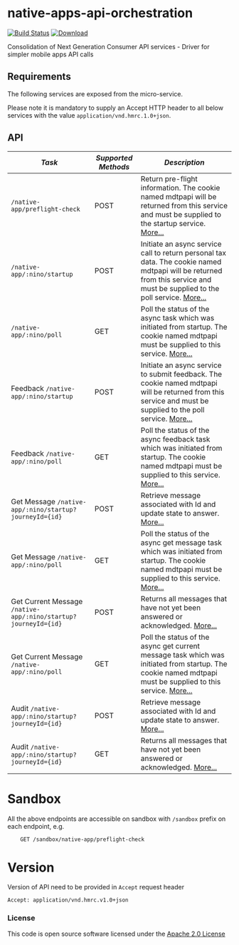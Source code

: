 # native-apps-api-orchestration

[![Build Status](https://travis-ci.org/hmrc/native-apps-api-orchestration.svg?branch=master)](https://travis-ci.org/hmrc/native-apps-api-orchestration) [ ![Download](https://api.bintray.com/packages/hmrc/releases/native-apps-api-orchestration/images/download.svg) ](https://bintray.com/hmrc/releases/native-apps-api-orchestration/_latestVersion)

Consolidation of Next Generation Consumer API services - Driver for simpler mobile apps API calls

Requirements
------------

The following services are exposed from the micro-service.

Please note it is mandatory to supply an Accept HTTP header to all below services with the value ```application/vnd.hmrc.1.0+json```.


API
---

| *Task* | *Supported Methods* | *Description* |
|--------|----|----|
| ```/native-app/preflight-check``` | POST | Return pre-flight information. The cookie named mdtpapi will be returned from this service and must be supplied to the startup service. [More...](docs/preflight-check.md) |
| ```/native-app/:nino/startup``` | POST | Initiate an async service call to return personal tax data. The cookie named mdtpapi will be returned from this service and must be supplied to the poll service.  [More...](docs/startup.md) |
| ```/native-app/:nino/poll``` | GET | Poll the status of the async task which was initiated from startup. The cookie named mdtpapi must be supplied to this service. [More...](docs/poll.md) |
| Feedback ```/native-app/:nino/startup``` | POST | Initiate an async service to submit feedback. The cookie named mdtpapi will be returned from this service and must be supplied to the poll service.  [More...](docs/feedback.md) |
| Feedback ```/native-app/:nino/poll``` | GET | Poll the status of the async feedback task which was initiated from startup. The cookie named mdtpapi must be supplied to this service. [More...](docs/feedback-poll.md) |
| Get Message ```/native-app/:nino/startup?journeyId={id}``` | POST | Retrieve message associated with Id and update state to answer. [More...](docs/push-notification-get-message.md) |
| Get Message ```/native-app/:nino/poll``` | GET | Poll the status of the async get message task which was initiated from startup. The cookie named mdtpapi must be supplied to this service. [More...](docs/push-notification-get-message-poll.md) |
| Get Current Message ```/native-app/:nino/startup?journeyId={id}``` | POST | Returns all messages that have not yet been answered or acknowledged. [More...](docs/push-notification-get-current-messages.md) |
| Get Current Message ```/native-app/:nino/poll``` | GET | Poll the status of the async get current message task which was initiated from startup. The cookie named mdtpapi must be supplied to this service. [More...](docs/push-notification-get-current-messages-poll.md) |
| Audit ```/native-app/:nino/startup?journeyId={id}``` | POST | Retrieve message associated with Id and update state to answer. [More...](docs/audit-event.md) |
| Audit ```/native-app/:nino/startup?journeyId={id}``` | GET | Returns all messages that have not yet been answered or acknowledged. [More...](docs/audit-event-poll.md) |

# Sandbox
All the above endpoints are accessible on sandbox with `/sandbox` prefix on each endpoint, e.g.
```
    GET /sandbox/native-app/preflight-check
```

# Version
Version of API need to be provided in `Accept` request header
```
Accept: application/vnd.hmrc.v1.0+json
```

### License

This code is open source software licensed under the [Apache 2.0 License]("http://www.apache.org/licenses/LICENSE-2.0.html")
